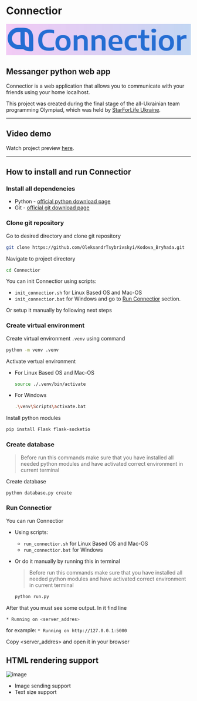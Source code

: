 # Connectior
![Connectior banner](./static/imgs/connectior-banner.svg)
## Messanger python web app
Connectior is a web application that allows you to communicate with your friends using your home localhost.

This project was created during the final stage of the all-Ukrainian team programming Olympiad, which was held by [StarForLife Ukraine](https://www.sflua.org/).

---

## Video demo
Watch project preview [here](https://drive.google.com/drive/folders/1C1CzDB7BA3Qcnoj7ICbYm62AcWAzBbKn).

---

## How to install and run Connectior

### Install all dependencies
* Python - [official python download page](https://www.python.org/downloads/])
* Git - [official git download page](https://git-scm.com/book/en/v2/Getting-Started-Installing-Git)

### Clone git repository
Go to desired directory and clone git repository 
```bash
git clone https://github.com/OleksandrTsybrivskyi/Kodova_Bryhada.git
```
Navigate to project directory
```bash
cd Connectior 
```

You can init Connectior using scripts:
* `init_connectior.sh` for Linux Based OS and Mac-OS
* `init_connectior.bat` for Windows
and go to [Run Connectior](#run-connectior) section.

Or setup it manually by following next steps

### Create virtual environment

Create virtual environment `.venv` using command
```bash
python -m venv .venv
```

Activate vertual environment

* For Linux Based OS and Mac-OS
    ```bash
    source ./.venv/bin/activate
    ```

* For Windows
    ```bash
    .\venv\Scripts\activate.bat
    ```

Install python modules
```bash
pip install Flask flask-socketio
```

### Create database
> Before run this commands make sure that you have installed all needed python modules and have activated correct environment in current terminal 

Create database
```bash
python database.py create
```

### Run Connectior
You can run Connectior
* Using scripts:
    * `run_connectior.sh` for Linux Based OS and Mac-OS
    * `run_connectior.bat` for Windows

* Or do it manually by running this in terminal
    > Before run this commands make sure that you have installed all needed python modules and have activated correct environment in current terminal 
    ```bash
    python run.py
    ```

After that you must see some output.
In it find line
```bash
* Running on <server_addres>
```
for example: `* Running on http://127.0.0.1:5000`

Copy <server_addres> and open it in your browser

## HTML rendering support
![image](https://github.com/user-attachments/assets/8a7dab59-c90e-4684-bdf8-163bc1830062)
* Image sending support
* Text size support

